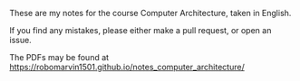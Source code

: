 These are my notes for the course Computer Architecture, taken in English.

If you find any mistakes, please either make a pull request, or open an issue.

The PDFs may be found at https://robomarvin1501.github.io/notes_computer_architecture/
